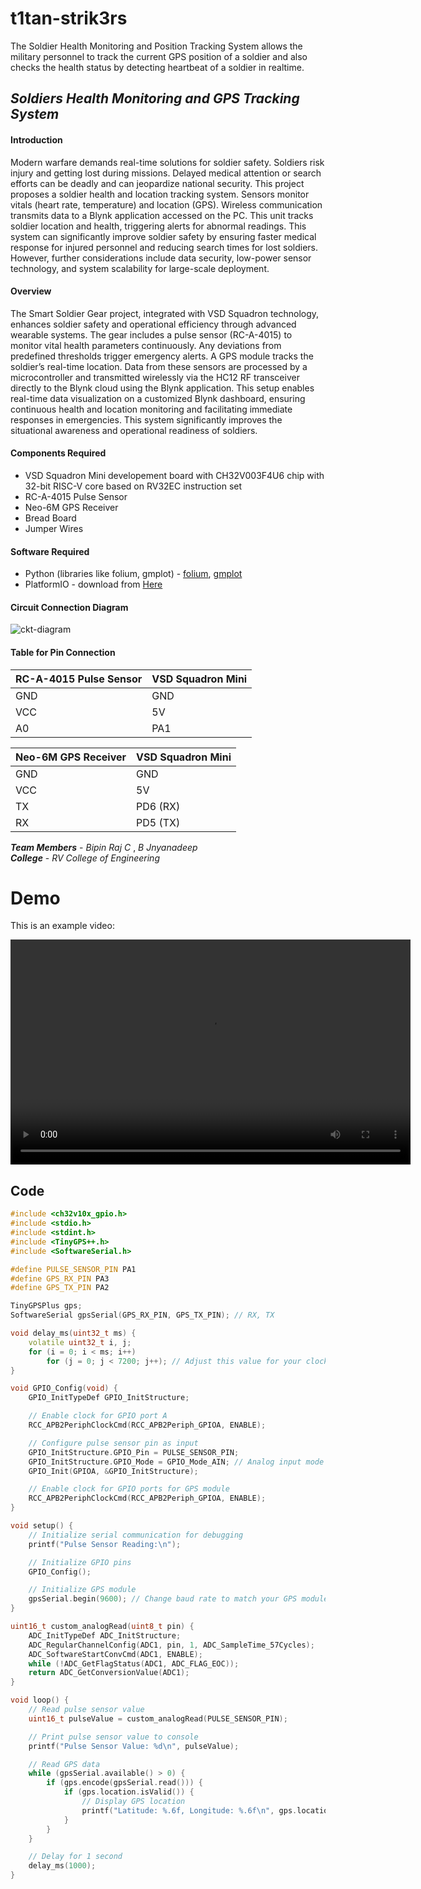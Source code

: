 # t1tan-strik3rs
The Soldier Health Monitoring and Position Tracking System allows the military personnel to track the current GPS position of a soldier and also checks the health status by detecting heartbeat of a soldier in realtime.


## **_Soldiers Health Monitoring and GPS Tracking System_**

#### **Introduction**

Modern warfare demands real-time solutions for soldier safety. Soldiers risk injury and getting lost during missions. Delayed medical attention or search efforts can be deadly and can jeopardize national security. This project proposes a soldier health and location tracking system. Sensors monitor vitals (heart rate, temperature) and location (GPS). Wireless communication transmits data to a Blynk application accessed on the PC. This unit tracks soldier location and health, triggering alerts for abnormal readings. This system can significantly improve soldier safety by ensuring faster medical response for injured personnel and reducing search times for lost soldiers. However, further considerations include data security, low-power sensor technology, and system scalability for large-scale deployment.

#### **Overview**

The Smart Soldier Gear project, integrated with VSD Squadron technology, enhances soldier safety and operational efficiency through advanced wearable systems. The gear includes a pulse sensor (RC-A-4015) to monitor vital health parameters continuously. Any deviations from predefined thresholds trigger emergency alerts. A GPS module tracks the soldier’s real-time location. Data from these sensors are processed by a microcontroller and transmitted wirelessly via the HC12 RF transceiver directly to the Blynk cloud using the Blynk application. This setup enables real-time data visualization on a customized Blynk dashboard, ensuring continuous health and location monitoring and facilitating immediate responses in emergencies. This system significantly improves the situational awareness and operational readiness of soldiers.

#### **Components Required**

- VSD Squadron Mini developement board with CH32V003F4U6 chip with 32-bit RISC-V core based on RV32EC instruction set
- RC-A-4015 Pulse Sensor
- Neo-6M GPS Receiver
- Bread Board
- Jumper Wires

#### **Software Required**

- Python (libraries like folium, gmplot) - [folium](https://pypi.org/project/folium/), [gmplot](https://pypi.org/project/gmplot/) 
- PlatformIO - download from [Here](https://platformio.org/platformio-ide)


#### **Circuit Connection Diagram**

![ckt-diagram](https://github.com/BipinRajC/t1tan-strik3rs/assets/112572356/b6ac5f6f-426d-4c1e-9256-e7cd57292ebc)


#### **Table for Pin Connection**

| RC-A-4015 Pulse Sensor | VSD Squadron Mini |
| ---------------------- | ----------------- |
| GND                    | GND               |
| VCC                    | 5V                |
| A0                     | PA1               |

| Neo-6M GPS Receiver | VSD Squadron Mini |
| ------------------- | ----------------- |
| GND                 | GND               |
| VCC                 | 5V                |
| TX                  | PD6 (RX)          |
| RX                  | PD5 (TX)          |

**_Team Members_** - _Bipin Raj C_ , _B Jnyanadeep_ <br>
**_College_** - _RV College of Engineering_ 

# Demo

This is an example video:

<video width="640" height="360" controls>
  <source src="https://github.com/BipinRajC/t1tan-strik3rs/blob/main/working-demo.mp4" type="video/mp4">
  Your browser does not support the video tag.
</video>

## Code

```cpp
#include <ch32v10x_gpio.h>
#include <stdio.h>
#include <stdint.h>
#include <TinyGPS++.h>
#include <SoftwareSerial.h>

#define PULSE_SENSOR_PIN PA1
#define GPS_RX_PIN PA3
#define GPS_TX_PIN PA2

TinyGPSPlus gps;
SoftwareSerial gpsSerial(GPS_RX_PIN, GPS_TX_PIN); // RX, TX

void delay_ms(uint32_t ms) {
    volatile uint32_t i, j;
    for (i = 0; i < ms; i++)
        for (j = 0; j < 7200; j++); // Adjust this value for your clock speed
}

void GPIO_Config(void) {
    GPIO_InitTypeDef GPIO_InitStructure;

    // Enable clock for GPIO port A
    RCC_APB2PeriphClockCmd(RCC_APB2Periph_GPIOA, ENABLE);

    // Configure pulse sensor pin as input
    GPIO_InitStructure.GPIO_Pin = PULSE_SENSOR_PIN;
    GPIO_InitStructure.GPIO_Mode = GPIO_Mode_AIN; // Analog input mode
    GPIO_Init(GPIOA, &GPIO_InitStructure);

    // Enable clock for GPIO ports for GPS module
    RCC_APB2PeriphClockCmd(RCC_APB2Periph_GPIOA, ENABLE);
}

void setup() {
    // Initialize serial communication for debugging
    printf("Pulse Sensor Reading:\n");

    // Initialize GPIO pins
    GPIO_Config();

    // Initialize GPS module
    gpsSerial.begin(9600); // Change baud rate to match your GPS module
}

uint16_t custom_analogRead(uint8_t pin) {
    ADC_InitTypeDef ADC_InitStructure;
    ADC_RegularChannelConfig(ADC1, pin, 1, ADC_SampleTime_57Cycles);
    ADC_SoftwareStartConvCmd(ADC1, ENABLE);
    while (!ADC_GetFlagStatus(ADC1, ADC_FLAG_EOC));
    return ADC_GetConversionValue(ADC1);
}

void loop() {
    // Read pulse sensor value
    uint16_t pulseValue = custom_analogRead(PULSE_SENSOR_PIN);

    // Print pulse sensor value to console
    printf("Pulse Sensor Value: %d\n", pulseValue);

    // Read GPS data
    while (gpsSerial.available() > 0) {
        if (gps.encode(gpsSerial.read())) {
            if (gps.location.isValid()) {
                // Display GPS location
                printf("Latitude: %.6f, Longitude: %.6f\n", gps.location.lat(), gps.location.lng());
            }
        }
    }

    // Delay for 1 second
    delay_ms(1000);
}






